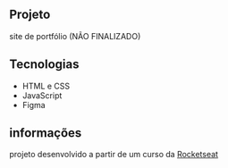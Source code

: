 ## Projeto
site de portfólio (NÃO FINALIZADO)

## Tecnologias
- HTML e CSS
- JavaScript
- Figma

## informações
projeto desenvolvido a partir de um curso da [Rocketseat](https://app.rocketseat.com.br/)
